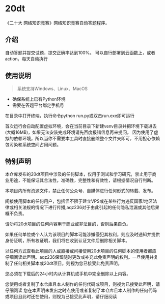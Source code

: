 # 20dt
《二十大 网络知识竞赛》网络知识竞赛自动答题程序。
## 介绍
自动答题并提交试题，提交正确率达到100%。 可以自行部署到云函数上，或者action，每天自动执行

## 使用说明
> 系统支持Windows、Linux、MacOS


* 确保系统上已有Python环境
* 需要在答题平台绑定手机号

在目录中打开终端，执行命令python run.py或双击run.exe即可运行

首次运行会自动配置虚拟环境，会在当前目录下新建venv目录并把环境下载进去(大概16MB)，如果无法安装完成环境请先百度报错信息再来提问。
因为使用了虚拟的依赖环境，所以当你不需要本工具时直接删除整个文件夹即可，不用担心依赖包污染和系统空间占用问题。


## 特别声明
本仓库发布的20dt项目中涉及的任何脚本，仅用于测试和学习研究，禁止用于商业用途，不能保证其合法性，准确性，完整性和有效性，请根据情况自行判断。

本项目内所有资源文件，禁止任何公众号、自媒体进行任何形式的转载、发布。

间接使用脚本的任何用户，包括但不限于建立VPS或在某些行为违反国家/地区法律或相关法规的情况下进行传播,aqz236对于由此引起的任何隐私泄漏或其他后果概不负责。

请勿将20dt项目的任何内容用于商业或非法目的，否则后果自负。

如果任何单位或个人认为该项目的脚本可能涉嫌侵犯其权利，则应及时通知并提供身份证明，所有权证明，我们将在收到认证文件后删除相关脚本。

以任何方式查看此项目的人或直接或间接使用20dt项目的任何脚本的使用者都应仔细阅读此声明。aqz236保留随时更改或补充此免责声明的权利。一旦使用并复制了任何相关脚本或20dt项目，则视为您已接受此免责声明。

您必须在下载后的24小时内从计算机或手机中完全删除以上内容。

您使用或者复制了本仓库且本人制作的任何代码或项目，则视为已接受此声明，请仔细阅读 您在本声明未发出之时点使用或者复制了本仓库且本人制作的任何代码或项目且此时还在使用，则视为已接受此声明，请仔细阅读